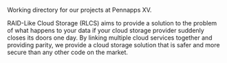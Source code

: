 Working directory for our projects at Pennapps XV. 

RAID-Like Cloud Storage (RLCS) aims to provide a solution to the problem of what happens to your data if your cloud storage provider suddenly closes its doors one day. By linking multiple cloud services together and providing parity, we provide a cloud storage solution that is safer and more secure than any other code on the market. 
